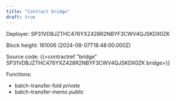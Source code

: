 ```yaml
---
title: "Contract bridge"
draft: true
---
```

Deployer: SP31VDBJZTHC476YXZ428R2NBYF3CWV4QJSKDX0ZK


 



Block height: 161006 (2024-08-07T18:48:00.000Z)

Source code: {{<contractref "bridge" SP31VDBJZTHC476YXZ428R2NBYF3CWV4QJSKDX0ZK bridge>}}

Functions:

* batch-transfer-fold _private_
* batch-transfer-memo _public_
